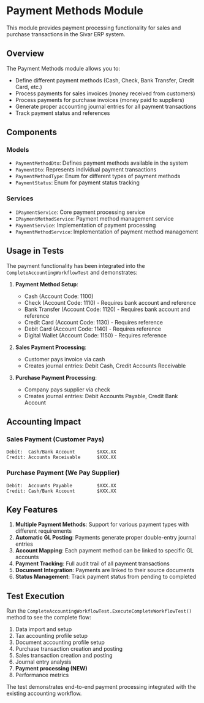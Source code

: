 # Payment Methods Module

This module provides payment processing functionality for sales and purchase transactions in the Sivar ERP system.

## Overview

The Payment Methods module allows you to:

- Define different payment methods (Cash, Check, Bank Transfer, Credit Card, etc.)
- Process payments for sales invoices (money received from customers)
- Process payments for purchase invoices (money paid to suppliers)
- Generate proper accounting journal entries for all payment transactions
- Track payment status and references

## Components

### Models

- `PaymentMethodDto`: Defines payment methods available in the system
- `PaymentDto`: Represents individual payment transactions
- `PaymentMethodType`: Enum for different types of payment methods
- `PaymentStatus`: Enum for payment status tracking

### Services

- `IPaymentService`: Core payment processing service
- `IPaymentMethodService`: Payment method management service
- `PaymentService`: Implementation of payment processing
- `PaymentMethodService`: Implementation of payment method management

## Usage in Tests

The payment functionality has been integrated into the `CompleteAccountingWorkflowTest` and demonstrates:

1. **Payment Method Setup**:

   - Cash (Account Code: 1100)
   - Check (Account Code: 1110) - Requires bank account and reference
   - Bank Transfer (Account Code: 1120) - Requires bank account and reference
   - Credit Card (Account Code: 1130) - Requires reference
   - Debit Card (Account Code: 1140) - Requires reference
   - Digital Wallet (Account Code: 1150) - Requires reference

2. **Sales Payment Processing**:

   - Customer pays invoice via cash
   - Creates journal entries: Debit Cash, Credit Accounts Receivable

3. **Purchase Payment Processing**:
   - Company pays supplier via check
   - Creates journal entries: Debit Accounts Payable, Credit Bank Account

## Accounting Impact

### Sales Payment (Customer Pays)

```
Debit:  Cash/Bank Account        $XXX.XX
Credit: Accounts Receivable      $XXX.XX
```

### Purchase Payment (We Pay Supplier)

```
Debit:  Accounts Payable         $XXX.XX
Credit: Cash/Bank Account        $XXX.XX
```

## Key Features

1. **Multiple Payment Methods**: Support for various payment types with different requirements
2. **Automatic GL Posting**: Payments generate proper double-entry journal entries
3. **Account Mapping**: Each payment method can be linked to specific GL accounts
4. **Payment Tracking**: Full audit trail of all payment transactions
5. **Document Integration**: Payments are linked to their source documents
6. **Status Management**: Track payment status from pending to completed

## Test Execution

Run the `CompleteAccountingWorkflowTest.ExecuteCompleteWorkflowTest()` method to see the complete flow:

1. Data import and setup
2. Tax accounting profile setup
3. Document accounting profile setup
4. Purchase transaction creation and posting
5. Sales transaction creation and posting
6. Journal entry analysis
7. **Payment processing (NEW)**
8. Performance metrics

The test demonstrates end-to-end payment processing integrated with the existing accounting workflow.
